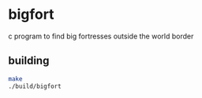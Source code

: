 # bigfort

c program to find big fortresses outside the world border

## building

```sh
make
./build/bigfort
```
